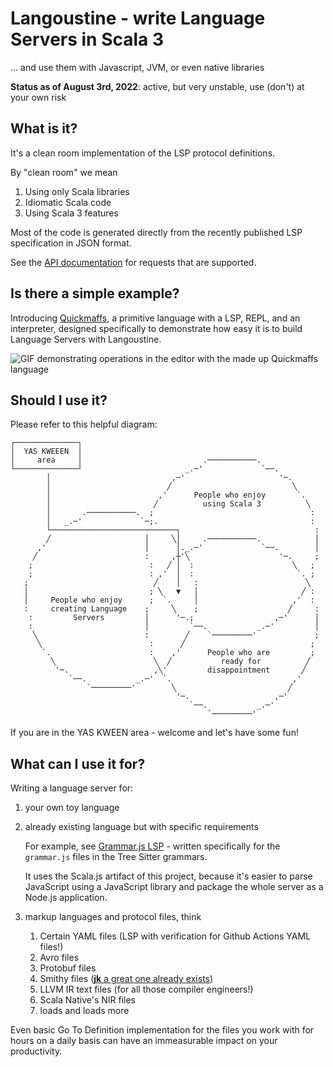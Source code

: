 # Langoustine - write Language Servers in Scala 3

... and use them with Javascript, JVM, or even native libraries

**Status as of August 3rd, 2022**: active, but very unstable, use (don't) at your own risk

## What is it? 

It's a clean room implementation of the LSP protocol definitions.

By "clean room" we mean

1. Using only Scala libraries 
2. Idiomatic Scala code
3. Using Scala 3 features

Most of the code is generated directly from the recently published LSP specification in JSON format.

See the [API documentation](https://neandertech.github.io/langoustine/api/index.html) for requests that are supported.

## Is there a simple example?

Introducing [Quickmaffs](https://github.com/neandertech/quickmaffs), a primitive language with a LSP, REPL, and an interpreter, designed specifically
to demonstrate how easy it is to build Language Servers with Langoustine.

![GIF demonstrating operations in the editor with the made up Quickmaffs language](https://raw.githubusercontent.com/neandertech/quickmaffs/main/docs/lsp.gif)

## Should I use it?

Please refer to this helpful diagram:

```text 
┌──────────────┐                                                     
│  YAS KWEEEN  │                                                     
│     area     │                           .───────────.             
└──────────────┘                       _.─'             `──.         
        │                           ,─'                     '─.      
        │                          ╱                           ╲     
        │                        ,'      People who enjoy       `.   
        │                       ╱          using Scala 3          ╲  
        │       .───────────.  ;                                   : 
        │   _.─'             `─;.                                  : 
        └────────────────────────────┐                              :
        ╱                     │     ╲│     .───────────.            │
      ,'                      │      │._.─'             `──.        │
     ╱                        :     ,┼'╲                    '─.     ;
    ;                          :   ╱ │  :                      ╲   ; 
    ;                          : ,'  │  :                       `. ; 
   ;                            ╱    │   :                        ╲  
   │                           ; ╲   ▼   │                       ╱ : 
   │     People who enjoy      ;  `.     │                     ,'  : 
   :     creating Language    ;     ╲    ;                    ╱     :
    :         Servers         │      '─.;                  ,─'      │
    :                         │         `──.           _.─'         │
     ╲                        :        ╱    `─────────'             ;
      ╲                        :      ╱                            ; 
       `.                      :    ,'      People who are         ; 
         ╲                      ╲  ╱           ready for          ╱  
          '─.                   ,╲'         disappointment       ╱   
             `──.           _.─'  `.                           ,'    
                 `─────────'        ╲                         ╱      
                                     '─.                   ,─'       
                                        `──.           _.─'          
                                            `─────────'              
```

If you are in the YAS KWEEN area - welcome and let's have some fun!

## What can I use it for? 

Writing a language server for:

1.  your own toy language
   
2.  already existing language but with specific requirements
    
    For example, see [Grammar.js LSP](https://github.com/keynmol/grammar-js-lsp) - written specifically 
    for the `grammar.js` files in the Tree Sitter grammars.

    It uses the Scala.js artifact of this project, because it's easier to parse JavaScript using a 
    JavaScript library and package the whole server as a Node.js application.

3. markup languages and protocol files, think
   1. Certain YAML files (LSP with verification for Github Actions YAML files!)
   2. Avro files
   3. Protobuf files
   4. Smithy files ([**jk** a great one already exists](https://github.com/disneystreaming/smithy-language-server))
   5. LLVM IR text files (for all those compiler engineers!)
   6. Scala Native's NIR files
   7. loads and loads more
   
Even basic Go To Definition implementation for the files you work with for hours on a daily basis can have 
an immeasurable impact on your productivity.
